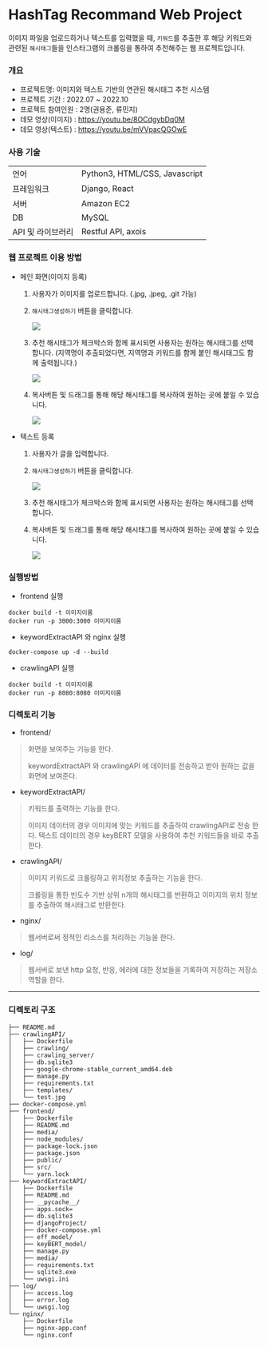 # HashTag Recommand Web Project

이미지 파일을 업로드하거나 텍스트를 입력했을 때, `키워드`를 추출한 후 해당 키워드와 관련된 `해시태그`들을 인스타그램의 크롤링을 통하여 추천해주는 웹 프로젝트입니다.

### 개요
- 프로젝트명: 이미지와 텍스트 기반의 연관된 해시태그 추천 시스템 
- 프로젝트 기간 : 2022.07 ~ 2022.10
- 프로젝트 참여인원 : 2명(권용준, 류민지)
- 데모 영상(이미지) : https://youtu.be/8OCdgybDq0M
- 데모 영상(텍스트) : https://youtu.be/mVVpacQGOwE 

### 사용 기술
|  |  |
| --- | --- |
| 언어 | Python3, HTML/CSS, Javascript |
| 프레임워크 | Django, React |
| 서버 | Amazon EC2 |
| DB | MySQL |
| API 및 라이브러리 | Restful API, axois |

### 웹 프로젝트 이용 방법

- 메인 화면(이미지 등록)
    1. 사용자가 이미지를 업로드합니다. (.jpg, .jpeg, .git 가능)
    2. `해시태그생성하기` 버튼을 클릭합니다.
        
        <img src=”/1_upload_image.png” width=”30%”>
        
    3. 추천 해시태그가 체크박스와 함께 표시되면 사용자는 원하는 해시태그를 선택합니다.
    (지역명이 추출되었다면, 지역명과 키워드를 함께 붙인 해시태그도 함께 출력됩니다.)
        
        <img src=“/3_pickHashtag_fullshot.png” width=”30%”>
        
    4. 복사버튼 및 드래그를 통해 해당 해시태그를 복사하여 원하는 곳에 붙일 수 있습니다.
        
        <img src=“/4_pickHashTag.png” width=”30%”>

    
- 텍스트 등록
    1. 사용자가 글을 입력합니다.
    2. `해시태그생성하기` 버튼을 클릭합니다.
        
        <img src=“/2_1_write_text.png” width=”30%”>
    3. 추천 해시태그가 체크박스와 함께 표시되면 사용자는 원하는 해시태그를 선택합니다.  
    4. 복사버튼 및 드래그를 통해 해당 해시태그를 복사하여 원하는 곳에 붙일 수 있습니다.  
    
        <img src=“/2_2_pick_hashtag.png” width=”30%”>


### 실행방법

- frontend 실행  
```
docker build -t 이미지이름
docker run -p 3000:3000 이미지이름
```
- keywordExtractAPI 와 nginx 실행
```
docker-compose up -d --build
```
- crawlingAPI 실행
```
docker build -t 이미지이름
docker run -p 8080:8080 이미지이름
```

### 디렉토리 기능
- frontend/

>화면을 보여주는 기능을 한다.
> 
> keywordExtractAPI 와 crawlingAPI 에 데이터를 전송하고 받아 원하는 값을 화면에 보여준다.
- keywordExtractAPI/
>키워드를 출력하는 기능을 한다.
> 
>이미지 데이터의 경우 이미지에 맞는 키워드를 추출하여 crawlingAPI로 전송 한다.
텍스트 데이터의 경우 keyBERT 모델을 사용하여 추천 키워드들을 바로 추출 한다.
- crawlingAPI/
>이미지 키워드로 크롤링하고 위치정보 추출하는 기능을 한다. 
> 
> 크롤링을 통한 빈도수 기반 상위 n개의 해시태그를 반환하고 이미지의 위치 정보를 추출하여 해시태그로 반환한다.
- nginx/
>웹서버로써 정적인 리소스를 처리하는 기능을 한다.
- log/
>웹서버로 보낸 http 요청, 반응, 에러에 대한 정보들을 기록하여 저장하는 저장소 역할을 한다.
---
### 디렉토리 구조
```
├── README.md
├── crawlingAPI/
│   ├── Dockerfile
│   ├── crawling/
│   ├── crawling_server/
│   ├── db.sqlite3
│   ├── google-chrome-stable_current_amd64.deb
│   ├── manage.py
│   ├── requirements.txt
│   ├── templates/
│   └── test.jpg
├── docker-compose.yml
├── frontend/
│   ├── Dockerfile
│   ├── README.md
│   ├── media/
│   ├── node_modules/
│   ├── package-lock.json
│   ├── package.json
│   ├── public/
│   ├── src/
│   └── yarn.lock
├── keywordExtractAPI/
│   ├── Dockerfile
│   ├── README.md
│   ├── __pycache__/
│   ├── apps.sock=
│   ├── db.sqlite3
│   ├── djangoProject/
│   ├── docker-compose.yml
│   ├── eff_model/
│   ├── keyBERT_model/
│   ├── manage.py
│   ├── media/
│   ├── requirements.txt
│   ├── sqlite3.exe
│   └── uwsgi.ini
├── log/
│   ├── access.log
│   ├── error.log
│   └── uwsgi.log
└── nginx/
    ├── Dockerfile
    ├── nginx-app.conf
    └── nginx.conf
```

